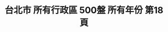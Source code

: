 ---
title: "台北市 所有行政區 500盤 所有年份 第18頁"
description: "台北市 所有行政區 500盤 所有年份 獲獎餐廳 第18頁"
keywords:
  - 美食競賽
  - 台灣美食
  - 美食精選
datePublished: "2025-06-30"
dateModified: "2025-07-04"
city: "台北市"
district: "所有行政區"
award: "500盤"
year: "所有年份"
page: 18
count: 227

restaurants:
  - name: "小林海產"
    city: "台北市"
    district: "大安區"
    address: "台北市大安區光復南路574-1號"
    phone: "0223254930"
    geo: "25.033954469683454, 121.55715231169133"
    link: "台北市/大安區/小林海產"
    google_map: "https://maps.app.goo.gl/9Qc5HDxMUNWtNEMC6"
    footinder: "https://footinder.com.tw/%e5%8f%b0%e5%8c%97%e5%b8%82%e5%a4%a7%e5%ae%89%e5%8d%80/9088/"
    award:
    - name: "500盤"
      year: "2024"
  - name: "徐羅伐韓式餐廳"
    city: "台北市"
    district: "大安區"
    address: "台北市大安區永康街14巷5號1樓"
    phone: "0223581211"
    geo: "25.03141402596876, 121.52919666271427"
    link: "台北市/大安區/徐羅伐韓式餐廳"
    google_map: "https://maps.app.goo.gl/DbMKPJG3dm78ARwE6"
    footinder: "https://footinder.com.tw/%E5%8F%B0%E5%8C%97%E5%B8%82%E5%A4%A7%E5%AE%89%E5%8D%80/31436/"
    award:
    - name: "500盤"
      year: "2024"
  - name: "詹記麻辣火鍋 敦南店"
    city: "台北市"
    district: "大安區"
    address: "台北市大安區和平東路三段60號"
    phone: "0223777799"
    geo: "25.024359473430987, 121.54908750490029"
    link: "台北市/大安區/詹記麻辣火鍋_敦南店"
    google_map: "https://maps.app.goo.gl/bZzYwAbBsEhb7EvV9"
    footinder: "https://footinder.com.tw/%E5%8F%B0%E5%8C%97%E5%B8%82%E5%A4%A7%E5%AE%89%E5%8D%80/36261/"
    award:
    - name: "500盤"
      year: "2024"
  - name: "詹記麻辣火鍋-西門大世界"
    city: "台北市"
    district: "萬華區"
    address: "10844台北市萬華區成都路81號B1"
    phone: "0223111800"
    geo: "25.04311400354847, 121.505162945158"
    link: "台北市/萬華區/詹記麻辣火鍋-西門大世界"
    google_map: "https://maps.app.goo.gl/KKFc3J1GwyBE5yLk7"
    footinder: ""
    award:
    - name: "500盤"
      year: "2024"
  - name: "詹記麻辣火鍋-新莊總店"
    city: "台北市"
    district: "大安區"
    address: "242新北市新莊區新泰路187號"
    phone: "0229982794"
    geo: "25.03770756888766, 121.44733204983531"
    link: "台北市/大安區/詹記麻辣火鍋-新莊總店"
    google_map: "https://maps.app.goo.gl/j6Ht6pzmLFjFwF1y5"
    footinder: "https://footinder.com.tw/%e6%96%b0%e5%8c%97%e5%b8%82%e6%96%b0%e8%8e%8a%e5%8d%80/25747/"
    award:
    - name: "500盤"
      year: "2024"
  - name: "周記肉粥店"
    city: "台北市"
    district: "萬華區"
    address: "台北市萬華區廣州街104號"
    phone: "0223025588"
    geo: "25.036528085338258, 121.5022076698149"
    link: "台北市/萬華區/周記肉粥店"
    google_map: "https://maps.app.goo.gl/CyC4X85C91FbKeQa6"
    footinder: "https://footinder.com.tw/%E5%8F%B0%E5%8C%97%E5%B8%82%E8%90%AC%E8%8F%AF%E5%8D%80/7467/"
    award:
    - name: "500盤"
      year: "2024"
  - name: "春水堂"
    city: "台北市"
    district: "中正區"
    address: "分店眾多請自行搜尋"
    phone: ""
    geo: ""
    link: "台北市/中正區/春水堂"
    google_map: "https://www.google.com/maps/search/%E6%98%A5%E6%B0%B4%E5%A0%82/@25.0417308,121.3938917,10z/data=!3m1!4b1?entry=ttu&g_ep=EgoyMDI1MDYxMS4wIKXMDSoASAFQAw%3D%3D"
    footinder: "https://footinder.com.tw/%E5%8F%B0%E5%8C%97%E5%B8%82%E4%B8%AD%E5%B1%B1%E5%8D%80/43663/"
    award:
    - name: "500盤"
      year: "2024"
  - name: "醇一拉麵"
    city: "台北市"
    district: "大安區"
    address: "台北市大安區仁愛路四段48巷30-1號"
    phone: "0227066800"
    geo: "25.036282732036618, 121.54700082650679"
    link: "台北市/大安區/醇一拉麵"
    google_map: "https://maps.app.goo.gl/3fysJuC5jUdZzdbc7"
    footinder: "https://footinder.com.tw/%E5%8F%B0%E5%8C%97%E5%B8%82%E5%A4%A7%E5%AE%89%E5%8D%80/362156/"
    award:
    - name: "500盤"
      year: "2024"
  - name: "春韭"
    city: "台北市"
    district: "中山區"
    address: "台北市中山區中山北路二段183巷1-5號"
    phone: "0225930155"
    geo: "25.063860039282382, 121.52300489899268"
    link: "台北市/中山區/春韭"
    google_map: "https://maps.app.goo.gl/Qmni6uNzNo1H8R9t9"
    footinder: "https://footinder.com.tw/%e5%8f%b0%e5%8c%97%e5%b8%82%e4%b8%ad%e5%b1%b1%e5%8d%80/362158/"
    award:
    - name: "500盤"
      year: "2024"
---